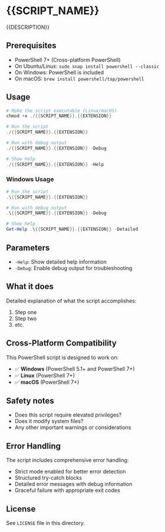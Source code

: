 # {{SCRIPT_NAME}}

{{DESCRIPTION}}

## Prerequisites

- PowerShell 7+ (Cross-platform PowerShell)
- On Ubuntu/Linux: `sudo snap install powershell --classic`
- On Windows: PowerShell is included
- On macOS: `brew install powershell/tap/powershell`

## Usage

```powershell
# Make the script executable (Linux/macOS)
chmod +x ./{{SCRIPT_NAME}}.{{EXTENSION}}

# Run the script
./{{SCRIPT_NAME}}.{{EXTENSION}}

# Run with debug output
./{{SCRIPT_NAME}}.{{EXTENSION}} -Debug

# Show help
./{{SCRIPT_NAME}}.{{EXTENSION}} -Help
```

### Windows Usage

```powershell
# Run the script
.\{{SCRIPT_NAME}}.{{EXTENSION}}

# Run with debug output
.\{{SCRIPT_NAME}}.{{EXTENSION}} -Debug

# Show help
Get-Help .\{{SCRIPT_NAME}}.{{EXTENSION}} -Detailed
```

## Parameters

- `-Help`: Show detailed help information
- `-Debug`: Enable debug output for troubleshooting

## What it does

Detailed explanation of what the script accomplishes:

1. Step one
2. Step two
3. etc.

## Cross-Platform Compatibility

This PowerShell script is designed to work on:

- ✅ **Windows** (PowerShell 5.1+ and PowerShell 7+)
- ✅ **Linux** (PowerShell 7+)
- ✅ **macOS** (PowerShell 7+)

## Safety notes

- Does this script require elevated privileges?
- Does it modify system files?
- Any other important warnings or considerations

## Error Handling

The script includes comprehensive error handling:

- Strict mode enabled for better error detection
- Structured try-catch blocks
- Detailed error messages with debug information
- Graceful failure with appropriate exit codes

## License

See `LICENSE` file in this directory.
